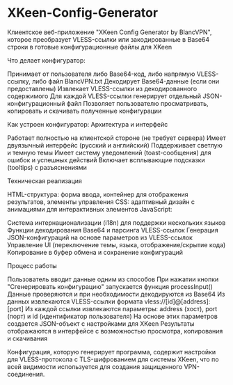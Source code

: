# XKeen-Config-Generator
Клиентское веб-приложение "XKeen Config Generator by BlancVPN", которое преобразует VLESS-ссылки или закодированные в Base64 строки в готовые конфигурационные файлы для XKeen

Что делает конфигуратор:

Принимает от пользователя либо Base64-код, либо напрямую VLESS-ссылку, либо файл BlancVPN.txt
Декодирует Base64-данные (если они предоставлены)
Извлекает VLESS-ссылки из декодированного содержимого
Для каждой VLESS-ссылки генерирует отдельный JSON-конфигурационный файл
Позволяет пользователю просматривать, копировать и скачивать полученные конфигурации

Как устроен конфигуратор:
Архитектура и интерфейс

Работает полностью на клиентской стороне (не требует сервера)
Имеет двуязычный интерфейс (русский и английский)
Поддерживает светлую и темную темы
Имеет систему уведомлений (toast-сообщения) для ошибок и успешных действий
Включает всплывающие подсказки (tooltips) с разъяснениями

Техническая реализация

HTML-структура: форма ввода, контейнер для отображения результатов, элементы управления
CSS: адаптивный дизайн с анимациями для интерактивных элементов
JavaScript:

Система интернационализации (i18n) для поддержки нескольких языков
Функции декодирования Base64 и парсинга VLESS-ссылок
Генерация JSON-конфигураций на основе параметров из VLESS-ссылок
Управление UI (переключение темы, языка, отображение/скрытие кода)
Копирование в буфер обмена и сохранение конфигураций



Процесс работы

Пользователь вводит данные одним из способов
При нажатии кнопки "Сгенерировать конфигурацию" запускается функция processInput()
Данные проверяются и при необходимости декодируются из Base64
Из данных извлекаются VLESS-ссылки формата vless://[id]@[address]:[port]
Из каждой ссылки извлекаются параметры: address (хост), port (порт) и id (идентификатор пользователя)
На основе этих параметров создается JSON-объект с настройками для XKeen
Результаты отображаются в интерфейсе с возможностью просмотра, копирования и скачивания

Конфигурация, которую генерирует программа, содержит настройки для VLESS-протокола с TLS-шифрованием для системы XKeen, что по всей видимости используется для создания защищенного VPN-соединения.
